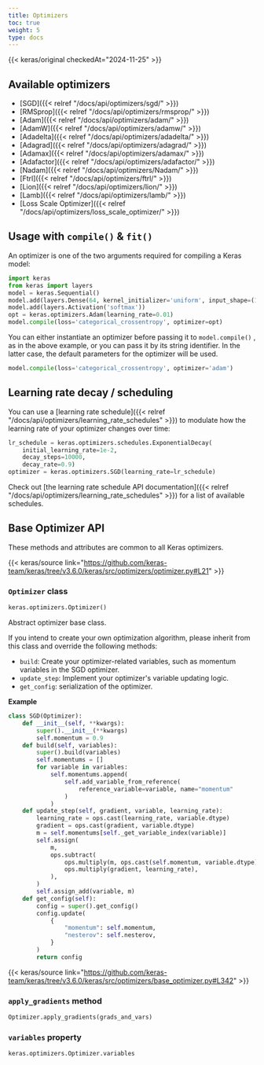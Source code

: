 ```yaml
---
title: Optimizers
toc: true
weight: 5
type: docs
---
```


{{< keras/original checkedAt="2024-11-25" >}}

## Available optimizers

- [SGD]({{< relref "/docs/api/optimizers/sgd/" >}})
- [RMSprop]({{< relref "/docs/api/optimizers/rmsprop/" >}})
- [Adam]({{< relref "/docs/api/optimizers/adam/" >}})
- [AdamW]({{< relref "/docs/api/optimizers/adamw/" >}})
- [Adadelta]({{< relref "/docs/api/optimizers/adadelta/" >}})
- [Adagrad]({{< relref "/docs/api/optimizers/adagrad/" >}})
- [Adamax]({{< relref "/docs/api/optimizers/adamax/" >}})
- [Adafactor]({{< relref "/docs/api/optimizers/adafactor/" >}})
- [Nadam]({{< relref "/docs/api/optimizers/Nadam/" >}})
- [Ftrl]({{< relref "/docs/api/optimizers/ftrl/" >}})
- [Lion]({{< relref "/docs/api/optimizers/lion/" >}})
- [Lamb]({{< relref "/docs/api/optimizers/lamb/" >}})
- [Loss Scale Optimizer]({{< relref "/docs/api/optimizers/loss_scale_optimizer/" >}})

## Usage with `compile()` & `fit()`

An optimizer is one of the two arguments required for compiling a Keras model:

```python
import keras
from keras import layers
model = keras.Sequential()
model.add(layers.Dense(64, kernel_initializer='uniform', input_shape=(10,)))
model.add(layers.Activation('softmax'))
opt = keras.optimizers.Adam(learning_rate=0.01)
model.compile(loss='categorical_crossentropy', optimizer=opt)
```

You can either instantiate an optimizer before passing it to `model.compile()` , as in the above example,
or you can pass it by its string identifier. In the latter case, the default parameters for the optimizer will be used.

```python
model.compile(loss='categorical_crossentropy', optimizer='adam')
```

## Learning rate decay / scheduling

You can use a [learning rate schedule]({{< relref "/docs/api/optimizers/learning_rate_schedules" >}}) to modulate
how the learning rate of your optimizer changes over time:

```python
lr_schedule = keras.optimizers.schedules.ExponentialDecay(
    initial_learning_rate=1e-2,
    decay_steps=10000,
    decay_rate=0.9)
optimizer = keras.optimizers.SGD(learning_rate=lr_schedule)
```

Check out [the learning rate schedule API documentation]({{< relref "/docs/api/optimizers/learning_rate_schedules" >}}) for a list of available schedules.

## Base Optimizer API

These methods and attributes are common to all Keras optimizers.

{{< keras/source link="https://github.com/keras-team/keras/tree/v3.6.0/keras/src/optimizers/optimizer.py#L21" >}}

### `Optimizer` class

```python
keras.optimizers.Optimizer()
```

Abstract optimizer base class.

If you intend to create your own optimization algorithm, please inherit from
this class and override the following methods:

- `build`: Create your optimizer-related variables, such as momentum
  variables in the SGD optimizer.
- `update_step`: Implement your optimizer's variable updating logic.
- `get_config`: serialization of the optimizer.

**Example**

```python
class SGD(Optimizer):
    def __init__(self, **kwargs):
        super().__init__(**kwargs)
        self.momentum = 0.9
    def build(self, variables):
        super().build(variables)
        self.momentums = []
        for variable in variables:
            self.momentums.append(
                self.add_variable_from_reference(
                    reference_variable=variable, name="momentum"
                )
            )
    def update_step(self, gradient, variable, learning_rate):
        learning_rate = ops.cast(learning_rate, variable.dtype)
        gradient = ops.cast(gradient, variable.dtype)
        m = self.momentums[self._get_variable_index(variable)]
        self.assign(
            m,
            ops.subtract(
                ops.multiply(m, ops.cast(self.momentum, variable.dtype)),
                ops.multiply(gradient, learning_rate),
            ),
        )
        self.assign_add(variable, m)
    def get_config(self):
        config = super().get_config()
        config.update(
            {
                "momentum": self.momentum,
                "nesterov": self.nesterov,
            }
        )
        return config
```

{{< keras/source link="https://github.com/keras-team/keras/tree/v3.6.0/keras/src/optimizers/base_optimizer.py#L342" >}}

### `apply_gradients` method

```python
Optimizer.apply_gradients(grads_and_vars)
```

### `variables` property

```python
keras.optimizers.Optimizer.variables
```
